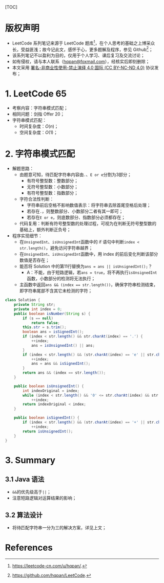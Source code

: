 [TOC]

# 版权声明
- LeetCode 系列笔记来源于 LeetCode 题库[^1]，在个人思考的基础之上博采众长，受益匪浅；故今记此文，感怀于心，更多题解及程序，参见 Github[^2]；
- 该系列笔记不以盈利为目的，仅用于个人学习、课后复习及交流讨论；
- 如有侵权，请与本人联系（hqpan@foxmail.com），经核实后即刻删除；
- 本文采用 [署名-非商业性使用-禁止演绎 4.0 国际 (CC BY-NC-ND 4.0)](https://creativecommons.org/licenses/by-nc-nd/4.0/deed.zh) 协议发布；


# 1. LeetCode 65
- 考察内容：字符串模式匹配；
- 相同问题：剑指 Offer 20；
- 字符串模式匹配：
  - 时间复杂度：$O(n)$；
  - 空间复杂度：$O(1)$；



# 2. 字符串模式匹配
- 解题思路：
  - 由题意可知，待匹配字符串内容由`.`、`E or e`分割为3部分；
    - 有符号整型数：整数部分；
    - 无符号整型数：小数部分；
    - 有符号整型数：指数部分；
  - 字符合法性判断：
    - 字符串前后空格不影响数值表示：将字符串去除首尾空格后处理；
    - 若存在`.`，则整数部分、小数部分二者有其一即可；
    - 若存在`E or e`，则底数部分、指数部分必须都存在；
  - 代码复用：判断有符号整型数的处理过程，可视为在判断无符号整型数的基础上，额外判断正负号；
- 程序实现细节：
  - 在`UnsignedInt`、`isUnsignedInt`函数中的 if 语句中判断`index < str.length()`，避免访问字符串越界；
  - 在`UnsignedInt`、`isUnsignedInt`函数中，用 index 的前后变化判断该部分数值是否存在；
  - 能否将 Solution 中的第11行替换为`ans = ans || isUnsignedInt();`？
    - A：不能，由于短路逻辑，若`ans = true`，将不再执行`isUnsignedInt`函数，小数部分的检测将无法执行；
  - 主函数中返回`ans && (index == str.length())`，确保字符串检测结束，即字符串尾部不含其它未检测的字符；

```java
class Solution {
    private String str;
    private int index = 0;
    public boolean isNumber(String s) {
        if (s == null)
            return false;
        this.str = s.trim();
        boolean ans = isSignedInt();
        if (index < str.length() && str.charAt(index) == '.') {
            ++index;
            ans = isUnsignedInt() || ans;
        }
        if (index < str.length() && (str.charAt(index) == 'e' || str.charAt(index) == 'E')) {
            ++index;
            ans = ans && isSignedInt();
        }
        return ans && (index == str.length());
    }

    public boolean isUnsignedInt() {
        int indexOriginal = index;
        while (index < str.length() && '0' <= str.charAt(index) && str.charAt(index) <= '9')
            ++index;
        return indexOriginal < index;
    }

    public boolean isSignedInt() {
        if (index < str.length() && (str.charAt(index) == '+' || str.charAt(index) == '-'))
            ++index;
        return isUnsignedInt();
    }
}
```



# 3. Summary

## 3.1 Java 语法

- `&&`的优先级高于`||`；
- 注意短路逻辑对运算结果的影响；



## 3.2 算法设计

- 将待匹配字符串一分为三的解决方案，详见上文；



# References

[^1]: https://leetcode-cn.com/u/hqpan/.
[^2]: https://github.com/hqpan/LeetCode.
